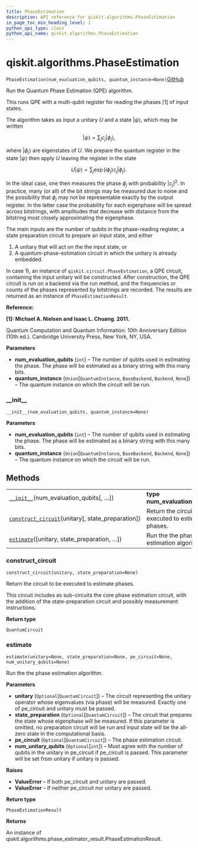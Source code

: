 ```yaml
---
title: PhaseEstimation
description: API reference for qiskit.algorithms.PhaseEstimation
in_page_toc_min_heading_level: 1
python_api_type: class
python_api_name: qiskit.algorithms.PhaseEstimation
---
```


# qiskit.algorithms.PhaseEstimation

<span id="qiskit.algorithms.PhaseEstimation" />

`PhaseEstimation(num_evaluation_qubits, quantum_instance=None)`[GitHub](https://github.com/qiskit/qiskit/tree/stable/0.17/qiskit/algorithms/phase_estimators/phase_estimation.py "view source code")

Run the Quantum Phase Estimation (QPE) algorithm.

This runs QPE with a multi-qubit register for reading the phases \[1] of input states.

The algorithm takes as input a unitary $U$ and a state $\vert \psi\rangle$, which may be written

$$
\vert \psi\rangle = \sum_j c_j \vert \phi_j\rangle,
$$

where $\vert \phi_j\rangle$ are eigenstates of $U$. We prepare the quantum register in the state $\vert \psi\rangle$ then apply $U$ leaving the register in the state

$$
U\vert \psi\rangle = \sum_j \exp(i \phi_j) c_j \vert \phi_j\rangle.
$$

In the ideal case, one then measures the phase $\phi_j$ with probability $\vert c_j\vert ^2$. In practice, many (or all) of the bit strings may be measured due to noise and the possibility that $\phi_j$ may not be representable exactly by the output register. In the latter case the probability for each eigenphase will be spread across bitstrings, with amplitudes that decrease with distance from the bitstring most closely approximating the eigenphase.

The main inputs are the number of qubits in the phase-reading register, a state preparation circuit to prepare an input state, and either

1.  A unitary that will act on the the input state, or
2.  A quantum-phase-estimation circuit in which the unitary is already embedded.

In case 1), an instance of `qiskit.circuit.PhaseEstimation`, a QPE circuit, containing the input unitary will be constructed. After construction, the QPE circuit is run on a backend via the run method, and the frequencies or counts of the phases represented by bitstrings are recorded. The results are returned as an instance of `PhaseEstimationResult`.

**Reference:**

**\[1]: Michael A. Nielsen and Isaac L. Chuang. 2011.**

Quantum Computation and Quantum Information: 10th Anniversary Edition (10th ed.). Cambridge University Press, New York, NY, USA.

**Parameters**

*   **num\_evaluation\_qubits** (`int`) – The number of qubits used in estimating the phase. The phase will be estimated as a binary string with this many bits.
*   **quantum\_instance** (`Union`\[`QuantumInstance`, `BaseBackend`, `Backend`, `None`]) – The quantum instance on which the circuit will be run.

### \_\_init\_\_

<span id="qiskit.algorithms.PhaseEstimation.__init__" />

`__init__(num_evaluation_qubits, quantum_instance=None)`

**Parameters**

*   **num\_evaluation\_qubits** (`int`) – The number of qubits used in estimating the phase. The phase will be estimated as a binary string with this many bits.
*   **quantum\_instance** (`Union`\[`QuantumInstance`, `BaseBackend`, `Backend`, `None`]) – The quantum instance on which the circuit will be run.

## Methods

|                                                                                                                                                                   |                                                       |
| ----------------------------------------------------------------------------------------------------------------------------------------------------------------- | ----------------------------------------------------- |
| [`__init__`](#qiskit.algorithms.PhaseEstimation.__init__ "qiskit.algorithms.PhaseEstimation.__init__")(num\_evaluation\_qubits\[, …])                             | **type num\_evaluation\_qubits**`int`                 |
| [`construct_circuit`](#qiskit.algorithms.PhaseEstimation.construct_circuit "qiskit.algorithms.PhaseEstimation.construct_circuit")(unitary\[, state\_preparation]) | Return the circuit to be executed to estimate phases. |
| [`estimate`](#qiskit.algorithms.PhaseEstimation.estimate "qiskit.algorithms.PhaseEstimation.estimate")(\[unitary, state\_preparation, …])                         | Run the the phase estimation algorithm.               |

### construct\_circuit

<span id="qiskit.algorithms.PhaseEstimation.construct_circuit" />

`construct_circuit(unitary, state_preparation=None)`

Return the circuit to be executed to estimate phases.

This circuit includes as sub-circuits the core phase estimation circuit, with the addition of the state-preparation circuit and possibly measurement instructions.

**Return type**

`QuantumCircuit`

### estimate

<span id="qiskit.algorithms.PhaseEstimation.estimate" />

`estimate(unitary=None, state_preparation=None, pe_circuit=None, num_unitary_qubits=None)`

Run the the phase estimation algorithm.

**Parameters**

*   **unitary** (`Optional`\[`QuantumCircuit`]) – The circuit representing the unitary operator whose eigenvalues (via phase) will be measured. Exactly one of pe\_circuit and unitary must be passed.
*   **state\_preparation** (`Optional`\[`QuantumCircuit`]) – The circuit that prepares the state whose eigenphase will be measured. If this parameter is omitted, no preparation circuit will be run and input state will be the all-zero state in the computational basis.
*   **pe\_circuit** (`Optional`\[`QuantumCircuit`]) – The phase estimation circuit.
*   **num\_unitary\_qubits** (`Optional`\[`int`]) – Must agree with the number of qubits in the unitary in pe\_circuit if pe\_circuit is passed. This parameter will be set from unitary if unitary is passed.

**Raises**

*   **ValueError** – If both pe\_circuit and unitary are passed.
*   **ValueError** – If neither pe\_circuit nor unitary are passed.

**Return type**

`PhaseEstimationResult`

**Returns**

An instance of qiskit.algorithms.phase\_estimator\_result.PhaseEstimationResult.

